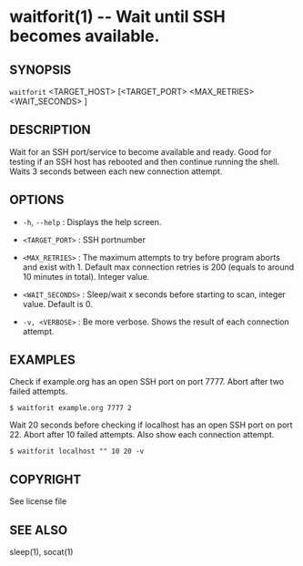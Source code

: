 waitforit(1) -- Wait until SSH becomes available.
=============================================

## SYNOPSIS

`waitforit`
<TARGET_HOST> [<TARGET_PORT> <MAX_RETRIES> <WAIT_SECONDS> <VERBOSE>]

## DESCRIPTION

Wait for an SSH port/service to become available and ready. Good for testing if
an SSH host has rebooted and then continue running the shell. Waits 3 seconds
between each new connection attempt.

## OPTIONS

* `-h`, `--help` :
  Displays the help screen.

* `<TARGET_PORT>` :
  SSH portnumber

* `<MAX_RETRIES>` :
  The maximum attempts to try before program aborts and exist with 1. Default
  max connection retries is 200 (equals to around 10 minutes in total). Integer
  value.

* `<WAIT_SECONDS>` :
  Sleep/wait x seconds before starting to scan, integer value. Default is 0.

* `-v, <VERBOSE>` :
  Be more verbose. Shows the result of each connection attempt.

## EXAMPLES

Check if example.org has an open SSH port on port 7777. Abort after two failed
attempts.

    $ waitforit example.org 7777 2

Wait 20 seconds before checking if localhost has an open SSH port on port 22.
Abort after 10 failed attempts. Also show each connection attempt.

    $ waitforit localhost "" 10 20 -v

## COPYRIGHT

See license file

## SEE ALSO

sleep(1), socat(1)
